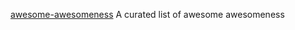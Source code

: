 [awesome-awesomeness](https://github.com/bayandin/awesome-awesomeness) A curated list of awesome awesomeness
